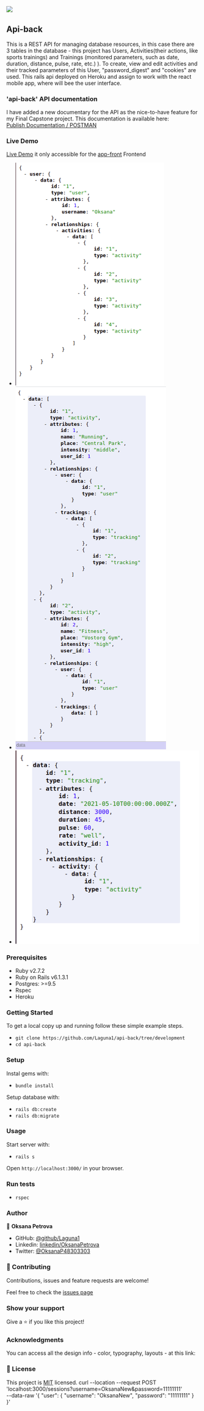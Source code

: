 ![](https://img.shields.io/badge/Microverse-blueviolet)

## Api-back
This is a REST API for managing database resources, in this case there are 3 tables in the database - this project has Users, Activities(their actions,  like sports trainings) and Trainings (monitored parameters, such as date, duration, distance, pulse, rate, etc.) ).
To create, view and edit activities and their tracked parameters of this User, "password_digest" and "cookies" are used.
This rails api deployed on Heroku and assign to work with the react mobile app, where will bee the user interface.

### 'api-back' API documentation
I have added a new documentary for the API as the nice-to-have feature for my Final Capstone project.
This documentation is available here:  
[Publish Documentation / POSTMAN](https://documenter.getpostman.com/view/13821409/TzRSgnE8#f2e32b87-f733-4bc0-a600-213056730823)

### Live Demo

[Live Demo](https://final-api-backend.herokuapp.com/) it only accessible for the [app-front](https://app-front.netlify.app/) Frontend

- ![User info JSON](./assets/images/user.png)
- ![Activity info JSON](./assets/images/activities.png)
- ![Tracking info JSON](./assets/images/track.png)


### Prerequisites

- Ruby v2.7.2
- Ruby on Rails v6.1.3.1
- Postgres: >=9.5
- Rspec
- Heroku

### Getting Started

To get a local copy up and running follow these simple example steps.
- `git clone https://github.com/Laguna1/api-back/tree/development`
- `cd api-back`

### Setup

Instal gems with:

- `bundle install`

Setup database with:
 - `rails db:create`
 - `rails db:migrate`

### Usage

Start server with:

- `rails s`

Open `http://localhost:3000/` in your browser.

### Run tests

- `rspec`


### Author

👤 **Oksana Petrova**

- GitHub: [@github/Laguna1](https://github.com/Laguna1)
- Linkedin: [linkedin/OksanaPetrova](https://www.linkedin.com/in/oksana-petrova/)
- Twitter: [@OksanaP48303303](https://twitter.com/OksanaP48303303)

### 🤝 Contributing

Contributions, issues and feature requests are welcome!

Feel free to check the [issues page](https://github.com/Laguna1/api-back/issues)

### Show your support

Give a ⭐️ if you like this project!

### Acknowledgments

You can access all the design info - color, typography, layouts - at this link:

### 📝 License
This project is [MIT](https://github.com/Laguna1/api-back/LICENSE) licensed.
curl --location --request POST 'localhost:3000/sessions?username=OksanaNew&password=11111111' \
--data-raw '{
    "user":
    {
        "username": "OksanaNew",
        "password": "11111111"
    }
}'